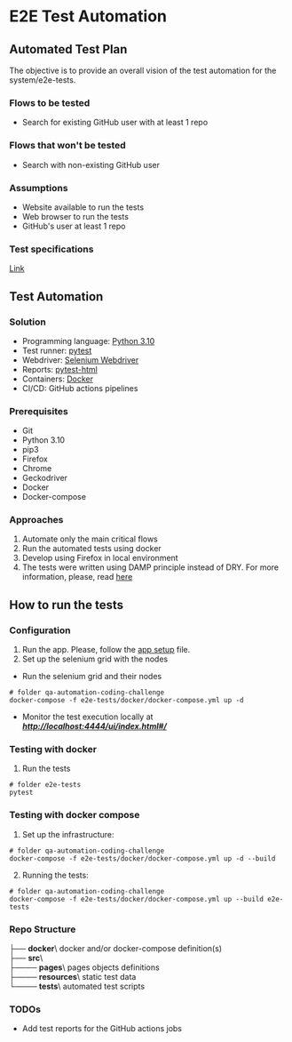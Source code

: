 # E2E Test Automation

## Automated Test Plan

The objective is to provide an overall vision of the test automation for the system/e2e-tests.

### Flows to be tested

- Search for existing GitHub user with at least 1 repo

### Flows that won't be tested

- Search with non-existing GitHub user

### Assumptions

- Website available to run the tests
- Web browser to run the tests
- GitHub's user at least 1 repo

### Test specifications

[Link](../testable-flows.md)

## Test Automation

### Solution

- Programming language: [Python 3.10](https://www.python.org/)
- Test runner: [pytest](https://docs.pytest.org/en/6.2.x/)
- Webdriver: [Selenium Webdriver](https://www.selenium.dev/)
- Reports: [pytest-html](https://pypi.org/project/pytest-html/)
- Containers: [Docker](https://www.docker.com/)
- CI/CD: GitHub actions pipelines

### Prerequisites

- Git
- Python 3.10
- pip3
- Firefox
- Chrome
- Geckodriver
- Docker
- Docker-compose

### Approaches

1. Automate only the main critical flows
2. Run the automated tests using docker
3. Develop using Firefox in local environment
4. The tests were written using DAMP principle instead of DRY. For more information, please, read [here](https://enterprisecraftsmanship.com/posts/dry-damp-unit-tests/)

## How to run the tests

### Configuration

1. Run the app. Please, follow the [app setup](../setup.md) file.
2. Set up the selenium grid with the nodes  
- Run the selenium grid and their nodes
```Command
# folder qa-automation-coding-challenge
docker-compose -f e2e-tests/docker/docker-compose.yml up -d
```
- Monitor the test execution locally at ***<http://localhost:4444/ui/index.html#/>***

### Testing with docker

1. Run the tests
```commandline
# folder e2e-tests
pytest
```

### Testing with docker compose

1. Set up the infrastructure:

```Command
# folder qa-automation-coding-challenge
docker-compose -f e2e-tests/docker/docker-compose.yml up -d --build
```

2. Running the tests:

```Command
# folder qa-automation-coding-challenge
docker-compose -f e2e-tests/docker/docker-compose.yml up --build e2e-tests
```

### Repo Structure

├── **docker**\ docker and/or docker-compose definition(s)  
├── **src**\  
├──── **pages**\ pages objects definitions  
├──── **resources**\ static test data  
└──── **tests**\ automated test scripts

### TODOs

- Add test reports for the GitHub actions jobs